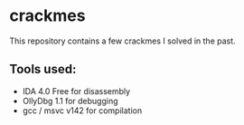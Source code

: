 # crackmes

This repository contains a few crackmes I solved in the past.

## Tools used:
  - IDA 4.0 Free for disassembly
  - OllyDbg 1.1 for debugging
  - gcc / msvc v142 for compilation
